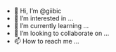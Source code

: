 - 👋 Hi, I’m @giibic
- 👀 I’m interested in ...
- 🌱 I’m currently learning ...
- 💞️ I’m looking to collaborate on ...
- 📫 How to reach me ...

<!---
giibic/giibic is a ✨ special ✨ repository because its `README.md` (this file) appears on your GitHub profile.
You can click the Preview link to take a look at your changes.
--->
